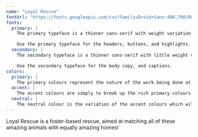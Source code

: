 ```yaml
---
name: "Loyal Rescue"
fontUrl: "https://fonts.googleapis.com/css?family=Droid+Sans:400,700|Roboto:400,400i,700"
fonts:
  primary: |
    The primary typeface is a thinner sans-serif with weight variation in the strokes to create a more inviting and engaging set of text.

    Use the primary typeface for the headers, buttons, and highlights.
  secondary: |
    The secondary typeface is a thinner sans-serif with little weight variation in the strokes to create a solid set of text for longer entries.

    Use the secondary typeface for the body copy, and captions.
colors:
  primary: |
    The primary colours represent the nature of the work being done at Loyal Rescue. The soft blues are inviting, but reveal the level of sadness associated with animal adoption. These colours convey the emotions of the abandoned animals and the caretakers who have to care for animals which might never be adopted. Use them for headers, buttons, and emphasis.
  accent: |
    The accent colours are simply to break up the rich primary colours and provide contrast. Use them for body copy, reversed text, and different shades as section dividers.
  neutral: |
    The neutral colour is the variation of the accent colours which will primarily be used to break up sections of content. It is an off-white, which will provide easier readability and organization of content.
---
```


Loyal Rescue is a foster-based rescue, aimed at matching all of these amazing animals with equally amazing homes!
